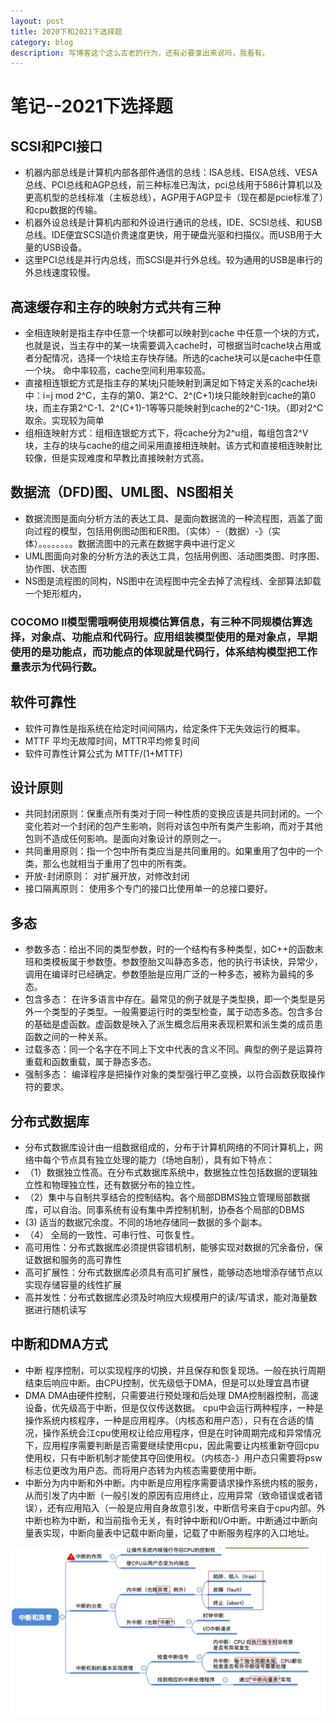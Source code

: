 ```yaml
---
layout: post
title: 2020下和2021下选择题
category: blog
description: 写博客这个这么古老的行为，还有必要拿出来说吗，我看有。
---
```


# 笔记--2021下选择题

## SCSI和PCI接口
- 机器内部总线是计算机内部各部件通信的总线：ISA总线、EISA总线、VESA总线、PCI总线和AGP总线，前三种标准已淘汰，pci总线用于586计算机以及更高机型的总线标准（主板总线），AGP用于AGP显卡（现在都是pcie标准了）和cpu数据的传输。
- 机器外设总线是计算机内部和外设进行通讯的总线，IDE、SCSI总线、和USB总线。IDE便宜SCSI造价贵速度更快，用于硬盘光驱和扫描仪。而USB用于大量的USB设备。
- 这里PCI总线是并行内总线，而SCSI是并行外总线。较为通用的USB是串行的外总线速度较慢。

## 高速缓存和主存的映射方式共有三种
- 全相连映射是指主存中任意一个块都可以映射到cache 中任意一个块的方式，也就是说，当主存中的某一块需要调入cache时，可根据当时cache块占用或者分配情况，选择一个块给主存快存储。所选的cache块可以是cache中任意一个块。 命中率较高，cache空间利用率较高。
- 直接相连银蛇方式是指主存的某块j只能映射到满足如下特定关系的cache块i中：i=j mod 2^C，主存的第0、第2^C、2^(C+1)块只能映射到cache的第0块，而主存第2^C-1、2^(C+1)-1等等只能映射到cache的2^C-1块。（即对2^C取余。实现较为简单
- 组相连映射方式：组相连银蛇方式下，将cache分为2^u组，每组包含2^V块，主存的块与cache的组之间采用直接相连映射。该方式和直接相连映射比较像，但是实现难度和早教比直接映射方式高。
## 数据流（DFD)图、UML图、NS图相关
- 数据流图是面向分析方法的表达工具、是面向数据流的一种流程图，涵盖了面向过程的模型，包括用例图动图和ER图。（实体）-（数据）-》（实体）。。。。。。。。数据流图中的元素在数据字典中进行定义
- UML图面向对象的分析方法的表达工具，包括用例图、活动图类图、时序图、协作图、状态图
- NS图是流程图的同构，NS图中在流程图中完全去掉了流程线、全部算法卸载一个矩形框内，

### COCOMO II模型需哦啊使用规模估算信息，有三种不同规模估算选择，对象点、功能点和代码行。应用组装模型使用的是对象点，早期使用的是功能点，而功能点的体现就是代码行，体系结构模型把工作量表示为代码行数。

## 软件可靠性
- 软件可靠性是指系统在给定时间间隔内，给定条件下无失效运行的概率。
- MTTF 平均无故障时间，MTTR平均修复时间
- 软件可靠性计算公式为 MTTF/(1+MTTF)

## 设计原则
- 共同封闭原则：保重点所有类对于同一种性质的变换应该是共同封闭的。一个变化若对一个封闭的包产生影响，则将对该包中所有类产生影响，而对于其他包则不造成任何影响。是面向对象设计的原则之一。
- 共同重用原则：指一个包中所有类应当是共同重用的。如果重用了包中的一个类，那么也就相当于重用了包中的所有类。
- 开放-封闭原则： 对扩展开放，对修改封闭
- 接口隔离原则： 使用多个专门的接口比使用单一的总接口要好。

## 多态
- 参数多态：给出不同的类型参数，时的一个结构有多种类型，如C++的函数末班和类模板属于参数堕。参数堕胎又叫静态多态，他的执行书读快，异常少，调用在编译时已经确定。参数堕胎是应用广泛的一种多态，被称为最纯的多态。
- 包含多态： 在许多语言中存在。最常见的例子就是子类型换，即一个类型是另外一个类型的子类型。一般需要运行时的类型检查，属于动态多态。包含多台的基础是虚函数。虚函数是映入了派生概念后用来表现积累和派生类的成员患函数之间的一种关系。
- 过载多态：同一个名字在不同上下文中代表的含义不同。典型的例子是运算符重载和函数重载，属于静态多态。
- 强制多态： 编译程序是把操作对象的类型强行甲乙变换，以符合函数获取操作符的要求。
## 分布式数据库
- 分布式数据库设计由一组数据组成的，分布于计算机网络的不同计算机上，网络中每个节点具有独立处理的能力（场地自制），具有如下特点：
- （1）数据独立性高。在分布式数据库系统中，数据独立性包括数据的逻辑独立性和物理独立性，还有数据分布的独立性。
- （2）集中与自制共享结合的控制结构。各个局部DBMS独立管理局部数据库，可以自治。同事系统有设有集中弄控制机制，协泰各个局部的DBMS
- (3) 适当的数据冗余度。不同的场地存储同一数据的多个副本。
- （4） 全局的一致性、可串行性、可恢复性。
- 高可用性：分布式数据库必须提供容错机制，能够实现对数据的冗余备份，保证数据和服务的高可靠性
- 高可扩展性：分布式数据库必须具有高可扩展性，能够动态地增添存储节点以实现存储容量的线性扩展
- 高并发性：分布式数据库必须及时响应大规模用户的读/写请求，能对海量数据进行随机读写

## 中断和DMA方式
- 中断 程序控制，可以实现程序的切换，并且保存和恢复现场。一般在执行周期结束后响应中断。由CPU控制，优先级低于DMA，但是可以处理宜昌市键
- DMA DMA由硬件控制，只需要进行预处理和后处理 DMA控制器控制，高速设备，优先级高于中断，但是仅仅传送数据。
cpu中会运行两种程序，一种是操作系统内核程序，一种是应用程序。（内核态和用户态），只有在合适的情况，操作系统会江cpu使用权让给应用程序，但是在时钟周期完成和异常情况下，应用程序需要判断是否需要继续使用cpu，因此需要让内核重新夺回cpu使用权，只有中断机制才能使其夺回使用权。（内核态-》用户态只需要将psw标志位更改为用户态。而将用户态转为内核态需要使用中断。
- 中断分为内中断和外中断。内中断是应用程序需要请求操作系统内核的服务，从而引发了内中断（一般引发的原因有应用终止，应用异常（致命错误或者错误），还有应用陷入（一般是应用自身故意引发，中断信号来自于cpu内部。外中断也称为中断，和当前指令无关，有时钟中断和I/O中断。中断通过中断向量表实现，中断向量表中记载中断向量，记载了中断服务程序的入口地址。

![2022-10-28123000.jpg](/images/githubpages/2022-10-28123000.jpg)